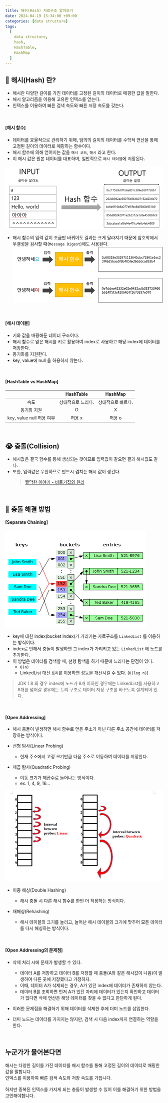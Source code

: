 ```yaml
---
title: 해쉬(Hash) 자료구조 알아보기
date: 2024-04-19 15:34:00 +09:00
categories: [data structure]
tags:
  [
    data structure,
    hash,
    HashTable,
    HashMap
  ]
---
```


## 🤔 해시(Hash) 란?
- 해시란 다양한 길이를 가진 데이터를 고정된 길이의 데이터로 매핑한 값을 말한다.
- 해시 알고리즘을 이용해 고유한 인덱스를 얻는다.
- 인덱스를 이용하여 빠른 검색 속도와 빠른 저장 속도를 갖는다.

<br>

#### [해시 함수]
- 데이터를 효율적으로 관리하기 위해, 임의의 길이의 데이터를 수학적 연산을 통해 고정된 길이의 데이터로 매핑하는 함수이다.
- 해시 함수에 의해 얻어지는 값을 `해시 코드`, `해시` 라고 한다.
- 이 해시 값은 원본 데이터를 대표하며, 일반적으로 `해시 테이블`에 저장된다.

![hash](/assets/img/24/04/19/hash.png)

- 해시 함수의 입력 값이 조금만 바뀌어도 결과는 크게 달라지기 때문에 암호학에서 무결성을 검사할 때(`Message Digest`)에도 사용된다.
    ![integrity](/assets/img/24/04/19/integrity.png)

<br>

#### [해시 테이블]
- 키와 값을 매핑해둔 데이터 구조이다.
- 해시 함수로 얻은 해시를 키로 활용하여 index로 사용하고 해당 index에 데이터를 저장한다.
- 동기화를 지원한다.
- key, value에 null 을 허용하지 않는다.

<br>

#### [HashTable vs HashMap]

||HashTable|HashMap|
|:--:|:--:|:--:|
|속도|상대적으로 느리다.|상대적으로 빠르다.|
|동기화 지원|O|X|
|key, value null 허용 여부|허용 x|허용 o|

<br>

## 😭 충돌(Collision)
- 해시값은 결국 함수를 통해 생성되는 것이므로 입력값이 같으면 결과 해시값도 같다.
- 또한, 입력값은 무한하므로 반드시 겹치는 해시 값이 생긴다.
    > [짤막한 이야기 - 비둘기집의 원리](https://lootnip.tistory.com/entry/20210205%EC%A7%A4%EB%A7%89%ED%95%9C-%EC%9D%B4%EC%95%BC%EA%B8%B0-%EB%B9%84%EB%91%98%EA%B8%B0%EC%A7%91%EC%9D%98-%EC%9B%90%EB%A6%AC)

<br>

## 😤 충돌 해결 방법

#### [Separate Chaining]
![separate chaining](/assets/img/24/04/19/separate%20chaining.png)

- key에 대한 index(bucket index)가 가리키는 자료구조를 `LinkedList` 를 이용하는 방식이다.
- index로 인해서 충돌이 발생하면 그 index가 가리키고 있는 `LinkedList` 에 노드를 추가한다.
- 이 방법은 데이터를 검색할 때, 선형 탐색을 하기 때문에 느리다는 단점이 있다.
    - `O(n)`
    - LinkedList 대신 `트리`를 이용하면 성능을 개선시킬 수 있다. (`O(log n)`)
    
> JDK 1.8 의 경우 index에 노드가 8개 이하인 경우에는 LinkedList를 사용하고 8개를 넘어갈 경우에는 트리 구조로 데이터 저장 구조를 바꾸도록 설계되어 있다.

<br>

#### [Open Addressing]
- 해시 충돌이 발생하면 해시 함수로 얻은 주소가 아닌 다른 주소 공간에 데이터를 저장하는 방식이다.

- 선형 탐사(Linear Probing)
    - 현재 주소에서 고정 크기만큼 다음 주소로 이동하여 데이터를 저장한다.

- 제곱 탐사(Quadratic Probing)
    - 이동 크기가 제곱수로 늘어나는 방식이다.
    - ex. 1, 4, 9, 16...

![linear, quardratic](/assets/img/24/04/19/linear,%20quardratic.png)

- 이중 해싱(Double Hashing)
    - 해시 충돌 시 다른 해시 함수를 한번 더 적용하는 방식이다.

- 재해싱(Rehashing)
    - 해시 테이블의 크기를 늘리고, 늘어난 해시 테이블의 크기에 맞추어 모든 데이터를 다시 해싱하는 방식이다.

<br>

#### [Open Addressing의 문제점]
- 삭제 처리 시에 문제가 발생할 수 있다.
    - 데이터 A를 저장하고 데이터 B를 저장할 때 충돌(A와 같은 해시값이 나옴)이 발생하여 다른 곳에 저장했다고 가정하자.
    - 이때, 데이터 A가 삭제되는 경우, A가 있던 index에 데이터가 존재하지 않는다.
    - 데이터 B를 조회하면 먼저 A가 있던 자리에 데이터가 있는지 확인하고 데이터가 없다면 삭제 연산은 해당 데이터를 찾을 수 없다고 판단하게 된다.

- 이러한 문제점을 해결하기 위해 데이터를 삭제한 후에 더미 노드를 삽입한다.
- 더미 노드는 데이터를 가지지는 않지만, 검색 시 다음 index까지 연결하는 역할을 한다.

<br>

## 누군가가 물어본다면
<div class="spotlight1" markdown="1">
해시는 다양한 길이를 가진 데이터를 해시 함수를 통해 고정된 길이의 데이터로 매핑한 값을 말합니다.
<br>
인덱스를 이용하여 빠른 검색 속도와 저장 속도를 가집니다.
<br><br>
하지만 중복된 인덱스를 가지게 되는 충돌이 발생할 수 있어 이를 해결하기 위한 방법을 고민해야합니다.
</div>